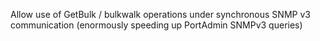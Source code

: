 Allow use of GetBulk / bulkwalk operations under synchronous SNMP v3 communication (enormously speeding up PortAdmin SNMPv3 queries)
